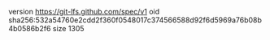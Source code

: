 version https://git-lfs.github.com/spec/v1
oid sha256:532a54760e2cdd2f360f0548017c374566588d92f6d5969a76b08b4b0586b2f6
size 1305
